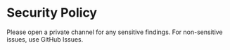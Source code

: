 # Security Policy
Please open a private channel for any sensitive findings. For non-sensitive issues, use GitHub Issues.
